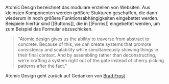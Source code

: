 Atomic Design bezeichnet das modulare erstellen von Websiten. 
Aus kleinsten Komponenten werden größere Stukturen geschaffen, die dann wiederum in noch größere Funktionsabhängigkeiten eingebettet werden. Beispiele hierfür sind [[Buttons]], die in [[Forms]] eingebettet werden, um zum Beispiel das Formular abzuschicken.

>"Atomic design gives us the ability to traverse from abstract to concrete. Because of this, we can create systems that promote consistency and scalability while simultaneously showing things in their final context. And by assembling rather than deconstructing, we’re crafting a system right out of the gate instead of cherry picking patterns after the fact."
>
[1]:https://bradfrost.com/blog/post/atomic-web-design/

Atomic Design geht zurück auf Gedanken von [Brad Frost](https://bradfrost.com/blog/post/atomic-web-design/) .

